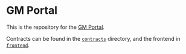 # GM Portal

This is the repository for the [GM Portal](https://gmportal.xyz).

Contracts can be found in the [`contracts`](./contracts) directory, and the frontend in [`frontend`](./frontend).
